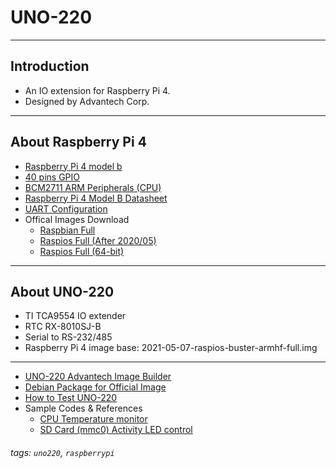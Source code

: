
# UNO-220

---

## Introduction

- An IO extension for Raspberry Pi 4. 
- Designed by Advantech Corp.

---

## About Raspberry Pi 4

- [Raspberry Pi 4 model b](https://www.raspberrypi.org/products/raspberry-pi-4-model-b/) 
- [40 pins GPIO](https://www.raspberrypi.org/documentation/usage/gpio/)
- [BCM2711 ARM Peripherals (CPU)](https://www.raspberrypi.org/documentation/hardware/raspberrypi/bcm2711/rpi_DATA_2711_1p0.pdf)
- [Raspberry Pi 4 Model B Datasheet](https://www.raspberrypi.org/documentation/hardware/raspberrypi/bcm2711/rpi_DATA_2711_1p0_preliminary.pdf)
- [UART Configuration](https://www.raspberrypi.org/documentation/configuration/uart.md)
- Offical Images Download
  - [Raspbian Full](http://downloads.raspberrypi.org/raspbian_full/images/)
  - [Raspios Full (After 2020/05)](https://downloads.raspberrypi.org/raspios_full_armhf/images/)
  - [Raspios Full (64-bit)](https://downloads.raspberrypi.org/raspios_arm64/images/)

---

## About UNO-220 

- TI TCA9554 IO extender
- RTC RX-8010SJ-B
- Serial to RS-232/485
- Raspberry Pi 4 image base: 2021-05-07-raspios-buster-armhf-full.img

---

- [UNO-220 Advantech Image Builder](https://github.com/Advantech-IIoT/UNO-220-POE-/tree/docs/imagebuilder/)
- [Debian Package for Official Image](https://github.com/Advantech-IIoT/UNO-220-POE-/tree/docs/dpkg/README/)
- [How to Test UNO-220](https://github.com/Advantech-IIoT/UNO-220-POE-/tree/docs/dpkg/TEST/)
- Sample Codes & References
    - [CPU Temperature monitor](https://github.com/Advantech-IIoT/UNO-220-POE-/tree/docs/sample_codes/cputempmon/)
    - [SD Card (mmc0) Activity LED control](https://github.com/Advantech-IIoT/UNO-220-POE-/tree/docs/sample_codes/mmcactled/)


###### tags: `uno220`, `raspberrypi`
